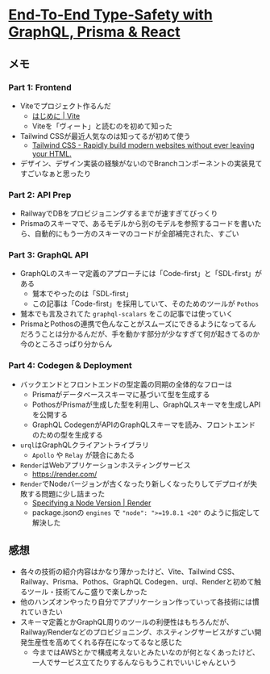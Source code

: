 # [End-To-End Type-Safety with GraphQL, Prisma & React](https://www.prisma.io/blog/series/e2e-typesafety-graphql-react-yiw81oBkun)

## メモ

### Part 1: Frontend

- Viteでプロジェクト作るんだ
  - [はじめに | Vite](https://ja.vitejs.dev/guide/)
  - Viteを「ヴィート」と読むのを初めて知った
- Tailwind CSSが最近人気なのは知ってるが初めて使う
  - [Tailwind CSS - Rapidly build modern websites without ever leaving your HTML.](https://tailwindcss.com/)
- デザイン、デザイン実装の経験がないのでBranchコンポーネントの実装見てすごいなぁと思ったり

### Part 2: API Prep

- RailwayでDBをプロビジョニングするまでが速すぎてびっくり
- Prismaのスキーマで、あるモデルから別のモデルを参照するコードを書いたら、自動的にもう一方のスキーマのコードが全部補完された、すごい

### Part 3: GraphQL API

- GraphQLのスキーマ定義のアプローチには「Code-first」と「SDL-first」がある
  - 鷲本でやったのは「SDL-first」
  - この記事は「Code-first」を採用していて、そのためのツールが `Pothos`
- 鷲本でも言及されてた `graphql-scalars` をこの記事では使っていく
- PrismaとPothosの連携で色んなことがスムーズにできるようになってるんだろうことは分かるんだが、手を動かす部分が少なすぎて何が起きてるのか今のところさっぱり分からん

### Part 4: Codegen & Deployment

- バックエンドとフロントエンドの型定義の同期の全体的なフローは
  - Prismaがデータベーススキーマに基づいて型を生成する
  - PothosがPrismaが生成した型を利用し、GraphQLスキーマを生成しAPIを公開する
  - GraphQL CodegenがAPIのGraphQLスキーマを読み、フロントエンドのための型を生成する
- `urql`はGraphQLクライアントライブラリ
  - `Apollo` や `Relay` が競合にあたる
- `Render`はWebアプリケーションホスティングサービス
  - https://render.com/
- `Render`でNodeバージョンが古くなったり新しくなったりしてデプロイが失敗する問題に少し詰まった
  - [Specifying a Node Version | Render](https://render.com/docs/node-version)
  - package.jsonの `engines` で `"node": ">=19.8.1 <20"` のように指定して解決した

## 感想

- 各々の技術の紹介内容はかなり薄かったけど、Vite、Tailwind CSS、Railway、Prisma、Pothos、GraphQL Codegen、urql、Renderと初めて触るツール・技術てんこ盛りで楽しかった
- 他のハンズオンやったり自分でアプリケーション作っていって各技術には慣れていきたい
- スキーマ定義とかGraphQL周りのツールの利便性はもちろんだが、Railway/Renderなどのプロビジョニング、ホスティングサービスがすごい開発生産性を高めてくれる存在になってるなと感じた
  - 今まではAWSとかで構成考えないとみたいなのが何となくあったけど、一人でサービス立てたりするんならもうこれでいいじゃんという
